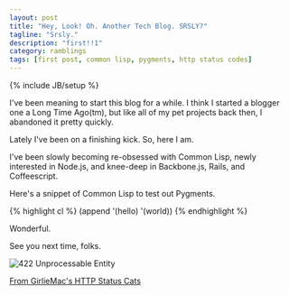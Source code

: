 ```yaml
---
layout: post
title: "Hey, Look! Oh. Another Tech Blog. SRSLY?"
tagline: "Srsly."
description: "first!!1"
category: ramblings
tags: [first post, common lisp, pygments, http status codes]
---
```

{% include JB/setup %}

I've been meaning to start this blog for a while. I think I started a
blogger one a Long Time Ago(tm), but like all of my pet projects back then,
I abandoned it pretty quickly.

Lately I've been on a finishing kick. So, here I am.

I've been slowly becoming re-obsessed with Common Lisp, newly interested
in Node.js, and knee-deep in Backbone.js, Rails, and Coffeescript.

Here's a snippet of Common Lisp to test out Pygments.

{% highlight cl %}
(append '(hello) '(world))
{% endhighlight %}

Wonderful.

See you next time, folks.

![422 Unprocessable Entity](http://farm8.staticflickr.com/7004/6514473085_3c996d9594.jpg "422 Unprocessable Entity")

[From GirlieMac's HTTP Status Cats](http://www.flickr.com/photos/girliemac/6514473085/in/set-72157628409467125)
